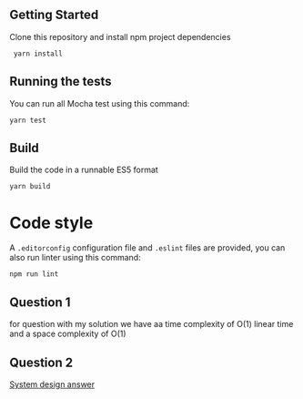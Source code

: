 
## Getting Started

Clone this repository and install npm project dependencies
```
 yarn install
```

## Running the tests

You can run all Mocha test using this command:
```
yarn test
```

## Build

Build the code in a runnable ES5 format
```
yarn build
```

# Code style

A `.editorconfig` configuration file and `.eslint` files are provided, you can also run linter using this command:
```
npm run lint
```
## Question 1
for question with my solution we have aa time complexity of O(1) linear time and a space complexity of O(1)

## Question 2
  [System design answer](https://solar-armadillo-637.notion.site/design-system-for-high-data-Input-25a4dfdfd4124889921b5065c9734296)
